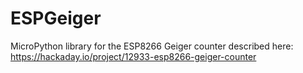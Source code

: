 # ESPGeiger
MicroPython library for the ESP8266 Geiger counter described here: https://hackaday.io/project/12933-esp8266-geiger-counter
